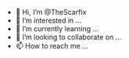 - 👋 Hi, I’m @TheScarfix
- 👀 I’m interested in ...
- 🌱 I’m currently learning ...
- 💞️ I’m looking to collaborate on ...
- 📫 How to reach me ...

<!---
TheScarfix/TheScarfix is a ✨ special ✨ repository because its `README.md` (this file) appears on your GitHub profile.
You can click the Preview link to take a look at your changes.
--->
